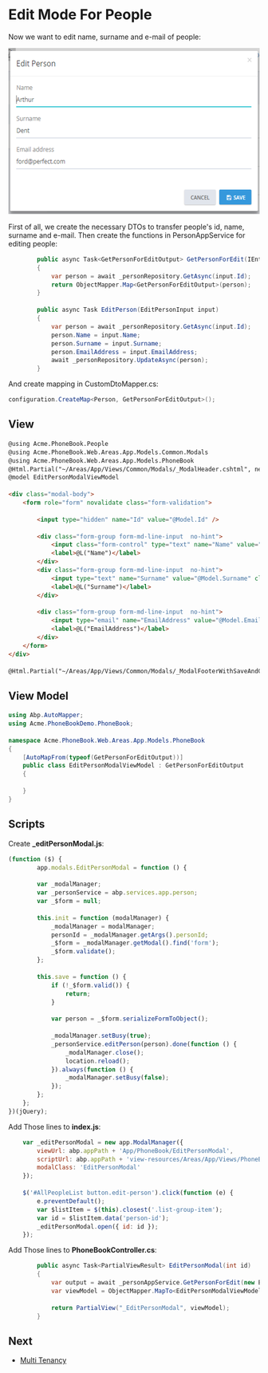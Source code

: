# Edit Mode For People

Now we want to edit name, surname and e-mail of people:

<img src="images/edit-person-core.png" alt="Edit Person" class="img-thumbnail" width="548" height="333" />  

First of all, we create the necessary DTOs to transfer people's id, name,
surname and e-mail. Then create the functions in PersonAppService for
editing people:  

```csharp
        public async Task<GetPersonForEditOutput> GetPersonForEdit(IEntityDto input)
        {
            var person = await _personRepository.GetAsync(input.Id);
            return ObjectMapper.Map<GetPersonForEditOutput>(person);
        }

        public async Task EditPerson(EditPersonInput input)
        {
            var person = await _personRepository.GetAsync(input.Id);
            person.Name = input.Name;
            person.Surname = input.Surname;
            person.EmailAddress = input.EmailAddress;
            await _personRepository.UpdateAsync(person);
        }
```

And create mapping in CustomDtoMapper.cs:

```csharp
configuration.CreateMap<Person, GetPersonForEditOutput>();
```

## View

```html
@using Acme.PhoneBook.People
@using Acme.PhoneBook.Web.Areas.App.Models.Common.Modals
@using Acme.PhoneBook.Web.Areas.App.Models.PhoneBook
@Html.Partial("~/Areas/App/Views/Common/Modals/_ModalHeader.cshtml", new ModalHeaderViewModel("Edit Person"))
@model EditPersonModalViewModel

<div class="modal-body">
    <form role="form" novalidate class="form-validation">

        <input type="hidden" name="Id" value="@Model.Id" />

        <div class="form-group form-md-line-input  no-hint">
            <input class="form-control" type="text" name="Name" value="@Model.Name" required maxlength="@PersonConsts.MaxNameLength">
            <label>@L("Name")</label>
        </div>
        <div class="form-group form-md-line-input  no-hint">
            <input type="text" name="Surname" value="@Model.Surname" class="form-control" required maxlength="@PersonConsts.MaxSurnameLength">
            <label>@L("Surname")</label>
        </div>

        <div class="form-group form-md-line-input  no-hint">
            <input type="email" name="EmailAddress" value="@Model.EmailAddress" class="form-control"  maxlength="@PersonConsts.MaxEmailAddressLength">
            <label>@L("EmailAddress")</label>
        </div>
    </form>
</div>

@Html.Partial("~/Areas/App/Views/Common/Modals/_ModalFooterWithSaveAndCancel.cshtml")
```

## View Model

```csharp
using Abp.AutoMapper;
using Acme.PhoneBookDemo.PhoneBook;

namespace Acme.PhoneBook.Web.Areas.App.Models.PhoneBook
{
    [AutoMapFrom(typeof(GetPersonForEditOutput))]
    public class EditPersonModalViewModel : GetPersonForEditOutput
    {

    }
}
```

## Scripts

Create **\_editPersonModal.js**:

```javascript
(function ($) {
        app.modals.EditPersonModal = function () {

        var _modalManager;
        var _personService = abp.services.app.person;
        var _$form = null;

        this.init = function (modalManager) {
            _modalManager = modalManager;
            personId = _modalManager.getArgs().personId;
            _$form = _modalManager.getModal().find('form');
            _$form.validate();
        };

        this.save = function () {
            if (!_$form.valid()) {
                return;
            }

            var person = _$form.serializeFormToObject();

            _modalManager.setBusy(true);
            _personService.editPerson(person).done(function () {
                _modalManager.close();
                location.reload();
            }).always(function () {
                _modalManager.setBusy(false);
            });
        };
    };
})(jQuery);
```

Add Those lines to **index.js**:

```javascript
    var _editPersonModal = new app.ModalManager({
        viewUrl: abp.appPath + 'App/PhoneBook/EditPersonModal',
        scriptUrl: abp.appPath + 'view-resources/Areas/App/Views/PhoneBook/_EditPersonModal.js',
        modalClass: 'EditPersonModal'
    });

    $('#AllPeopleList button.edit-person').click(function (e) {
        e.preventDefault();
        var $listItem = $(this).closest('.list-group-item');
        var id = $listItem.data('person-id');
        _editPersonModal.open({ id: id });
    });
```

Add Those lines to **PhoneBookController.cs**:

```csharp
        public async Task<PartialViewResult> EditPersonModal(int id)
        {
            var output = await _personAppService.GetPersonForEdit(new EntityDto { Id = id });
            var viewModel = ObjectMapper.MapTo<EditPersonModalViewModel>(output);

            return PartialView("_EditPersonModal", viewModel);
        }
```

## Next

- [Multi Tenancy](Developing-Step-By-Step-Core-Multi-Tenancy.md)